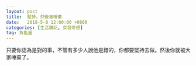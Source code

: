```yaml
---
layout: post
title:  堅持，然後被唾棄
date:   2018-5-8 12:00:00 +0800
categories: [生活雜記, 突發奇想]
tag: 負能量
---
```


    
只要你認為是對的事，不管有多少人說他是錯的，你都要堅持去做。然後你就被大家唾棄了。
